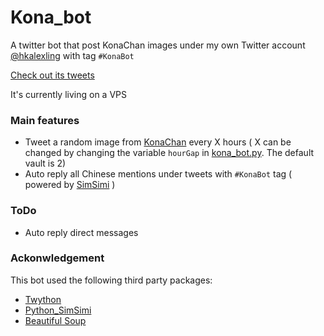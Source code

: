 # Kona_bot
A twitter bot that post KonaChan images under my own Twitter account [@hkalexling](https://twitter.com/hkalexling) with tag `#KonaBot`

[Check out its tweets](https://twitter.com/hashtag/konabot?f=images&vertical=default&src=hash)

It's currently living on a VPS

### Main features
- Tweet a random image from [KonaChan](https://konachan.net) every X hours ( X can be changed by changing the variable `hourGap` in [kona_bot.py](https://github.com/hkalexling/Kona_bot/blob/master/kona_bot.py). The default vault is 2)
- Auto reply all Chinese mentions under tweets with `#KonaBot` tag ( powered by [SimSimi](http://developer.simsimi.com) )

### ToDo
- Auto reply direct messages

### Ackonwledgement
This bot used the following third party packages:
- [Twython](https://github.com/ryanmcgrath/twython)
- [Python_SimSimi](https://github.com/six519/python-simsimi)
- [Beautiful Soup](http://www.crummy.com/software/BeautifulSoup/)
